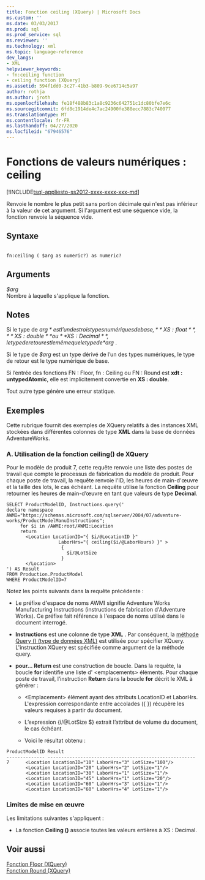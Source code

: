 ```yaml
---
title: Fonction ceiling (XQuery) | Microsoft Docs
ms.custom: ''
ms.date: 03/03/2017
ms.prod: sql
ms.prod_service: sql
ms.reviewer: ''
ms.technology: xml
ms.topic: language-reference
dev_langs:
- XML
helpviewer_keywords:
- fn:ceiling function
- ceiling function [XQuery]
ms.assetid: 594f1dd0-3c27-41b3-b809-9ce6714c5a97
author: rothja
ms.author: jroth
ms.openlocfilehash: fe18f488b83c1a8c9236c642751c1dc80bfe7e6c
ms.sourcegitcommit: 6fd8c1914de4c7ac24900fe388ecc7883c740077
ms.translationtype: MT
ms.contentlocale: fr-FR
ms.lasthandoff: 04/27/2020
ms.locfileid: "67946576"
---
```

# <a name="numeric-values-functions---ceiling"></a>Fonctions de valeurs numériques : ceiling 
[!INCLUDE[tsql-appliesto-ss2012-xxxx-xxxx-xxx-md](../includes/tsql-appliesto-ss2012-xxxx-xxxx-xxx-md.md)]

  Renvoie le nombre le plus petit sans portion décimale qui n'est pas inférieur à la valeur de cet argument. Si l'argument est une séquence vide, la fonction renvoie la séquence vide.  
  
## <a name="syntax"></a>Syntaxe  
  
```  
  
fn:ceiling ( $arg as numeric?) as numeric?  
```  
  
## <a name="arguments"></a>Arguments  
 *$arg*  
 Nombre à laquelle s'applique la fonction.  
  
## <a name="remarks"></a>Notes  
 Si le type de *$arg* est l’un des trois types numériques de base, **XS : float**, **XS : double**ou **XS : Decimal**, le type de retour est le même que le type de *$arg* .  
  
 Si le type de *$arg* est un type dérivé de l’un des types numériques, le type de retour est le type numérique de base.  
  
 Si l’entrée des fonctions FN : Floor, fn : Ceiling ou FN : Round est **xdt : untypedAtomic**, elle est implicitement convertie en **XS : double**.  
  
 Tout autre type génère une erreur statique.  
  
## <a name="examples"></a>Exemples  
 Cette rubrique fournit des exemples de XQuery relatifs à des instances XML stockées dans différentes colonnes de type **XML** dans la base de données AdventureWorks.  
  
### <a name="a-using-the-ceiling-xquery-function"></a>A. Utilisation de la fonction ceiling() de XQuery  
 Pour le modèle de produit 7, cette requête renvoie une liste des postes de travail que compte le processus de fabrication du modèle de produit. Pour chaque poste de travail, la requête renvoie l'ID, les heures de main-d'œuvre et la taille des lots, le cas échéant. La requête utilise la fonction **Ceiling** pour retourner les heures de main-d’œuvre en tant que valeurs de type **Decimal**.  
  
```  
SELECT ProductModelID, Instructions.query('  
declare namespace AWMI="https://schemas.microsoft.com/sqlserver/2004/07/adventure-works/ProductModelManuInstructions";   
     for $i in /AWMI:root/AWMI:Location  
     return   
       <Location LocationID="{ $i/@LocationID }"   
                   LaborHrs="{ ceiling($i/@LaborHours) }" >  
                    {   
                      $i/@LotSize  
                    }    
       </Location>  
') AS Result  
FROM Production.ProductModel  
WHERE ProductModelID=7  
```  
  
 Notez les points suivants dans la requête précédente :  
  
-   Le préfixe d'espace de noms AWMI signifie Adventure Works Manufacturing Instructions (instructions de fabrication d'Adventure Works). Ce préfixe fait référence à l'espace de noms utilisé dans le document interrogé.  
  
-   **Instructions** est une colonne de type **XML** . Par conséquent, la [méthode Query () (type de données XML)](../t-sql/xml/query-method-xml-data-type.md) est utilisée pour spécifier XQuery. L'instruction XQuery est spécifiée comme argument de la méthode query.  
  
-   **pour... Return** est une construction de boucle. Dans la requête, la boucle **for** identifie une liste d' \<emplacements> éléments. Pour chaque poste de travail, l’instruction **Return** dans la boucle **for** décrit le XML à générer :  
  
    -   \<Emplacement> élément ayant des attributs LocationID et LaborHrs. L'expression correspondante entre accolades ({ }) récupère les valeurs requises à partir du document.  
  
    -   L’expression {i/@LotSize $} extrait l’attribut de volume du document, le cas échéant.  
  
    -   Voici le résultat obtenu :  
  
```  
ProductModelID Result    
-------------- ------------------------------------------------------  
7      <Location LocationID="10" LaborHrs="3" LotSize="100"/>  
       <Location LocationID="20" LaborHrs="2" LotSize="1"/>     
       <Location LocationID="30" LaborHrs="1" LotSize="1"/>     
       <Location LocationID="45" LaborHrs="1" LotSize="20"/>  
       <Location LocationID="60" LaborHrs="3" LotSize="1"/>     
       <Location LocationID="60" LaborHrs="4" LotSize="1"/>  
```  
  
### <a name="implementation-limitations"></a>Limites de mise en œuvre  
 Les limitations suivantes s'appliquent :  
  
-   La fonction **Ceiling ()** associe toutes les valeurs entières à XS : Decimal.  
  
## <a name="see-also"></a>Voir aussi  
 [Fonction Floor &#40;XQuery&#41;](../xquery/numeric-values-functions-floor.md)   
 [Fonction Round &#40;XQuery&#41;](../xquery/numeric-values-functions-round.md)  
  
  
